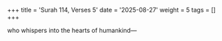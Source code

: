 +++
title = 'Surah 114, Verses 5'
date = '2025-08-27'
weight = 5
tags = []
+++

who whispers into the hearts of humankind—